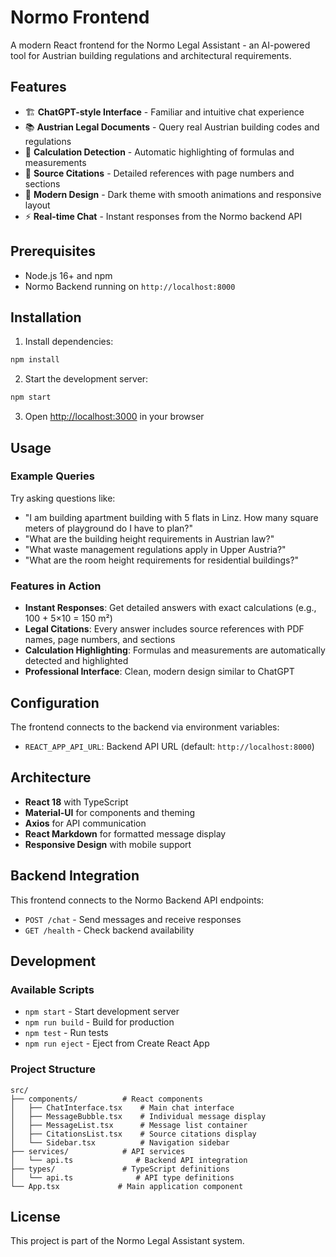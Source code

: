 # Normo Frontend

A modern React frontend for the Normo Legal Assistant - an AI-powered tool for Austrian building regulations and architectural requirements.

## Features

- 🏗️ **ChatGPT-style Interface** - Familiar and intuitive chat experience
- 📚 **Austrian Legal Documents** - Query real Austrian building codes and regulations  
- 🧮 **Calculation Detection** - Automatic highlighting of formulas and measurements
- 📖 **Source Citations** - Detailed references with page numbers and sections
- 🎨 **Modern Design** - Dark theme with smooth animations and responsive layout
- ⚡ **Real-time Chat** - Instant responses from the Normo backend API

## Prerequisites

- Node.js 16+ and npm
- Normo Backend running on `http://localhost:8000`

## Installation

1. Install dependencies:
```bash
npm install
```

2. Start the development server:
```bash
npm start
```

3. Open [http://localhost:3000](http://localhost:3000) in your browser

## Usage

### Example Queries

Try asking questions like:

- "I am building apartment building with 5 flats in Linz. How many square meters of playground do I have to plan?"
- "What are the building height requirements in Austrian law?"
- "What waste management regulations apply in Upper Austria?"
- "What are the room height requirements for residential buildings?"

### Features in Action

- **Instant Responses**: Get detailed answers with exact calculations (e.g., 100 + 5×10 = 150 m²)
- **Legal Citations**: Every answer includes source references with PDF names, page numbers, and sections
- **Calculation Highlighting**: Formulas and measurements are automatically detected and highlighted
- **Professional Interface**: Clean, modern design similar to ChatGPT

## Configuration

The frontend connects to the backend via environment variables:

- `REACT_APP_API_URL`: Backend API URL (default: `http://localhost:8000`)

## Architecture

- **React 18** with TypeScript
- **Material-UI** for components and theming
- **Axios** for API communication
- **React Markdown** for formatted message display
- **Responsive Design** with mobile support

## Backend Integration

This frontend connects to the Normo Backend API endpoints:

- `POST /chat` - Send messages and receive responses
- `GET /health` - Check backend availability

## Development

### Available Scripts

- `npm start` - Start development server
- `npm run build` - Build for production
- `npm test` - Run tests
- `npm run eject` - Eject from Create React App

### Project Structure

```
src/
├── components/          # React components
│   ├── ChatInterface.tsx    # Main chat interface
│   ├── MessageBubble.tsx    # Individual message display
│   ├── MessageList.tsx      # Message list container
│   ├── CitationsList.tsx    # Source citations display
│   └── Sidebar.tsx          # Navigation sidebar
├── services/            # API services
│   └── api.ts              # Backend API integration
├── types/               # TypeScript definitions
│   └── api.ts              # API type definitions
└── App.tsx             # Main application component
```

## License

This project is part of the Normo Legal Assistant system.